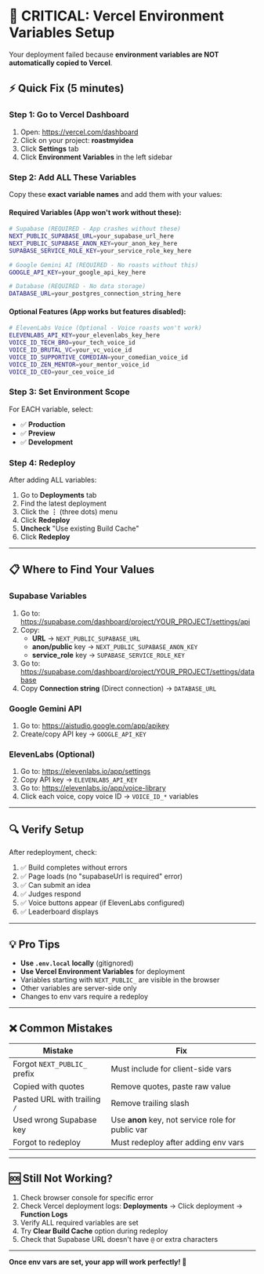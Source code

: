 # 🚨 CRITICAL: Vercel Environment Variables Setup

Your deployment failed because **environment variables are NOT automatically copied to Vercel**.

## ⚡ Quick Fix (5 minutes)

### Step 1: Go to Vercel Dashboard
1. Open: https://vercel.com/dashboard
2. Click on your project: **roastmyidea**
3. Click **Settings** tab
4. Click **Environment Variables** in the left sidebar

### Step 2: Add ALL These Variables

Copy these **exact variable names** and add them with your values:

#### Required Variables (App won't work without these):

```bash
# Supabase (REQUIRED - App crashes without these)
NEXT_PUBLIC_SUPABASE_URL=your_supabase_url_here
NEXT_PUBLIC_SUPABASE_ANON_KEY=your_anon_key_here
SUPABASE_SERVICE_ROLE_KEY=your_service_role_key_here

# Google Gemini AI (REQUIRED - No roasts without this)
GOOGLE_API_KEY=your_google_api_key_here

# Database (REQUIRED - No data storage)
DATABASE_URL=your_postgres_connection_string_here
```

#### Optional Features (App works but features disabled):

```bash
# ElevenLabs Voice (Optional - Voice roasts won't work)
ELEVENLABS_API_KEY=your_elevenlabs_key_here
VOICE_ID_TECH_BRO=your_tech_voice_id
VOICE_ID_BRUTAL_VC=your_vc_voice_id
VOICE_ID_SUPPORTIVE_COMEDIAN=your_comedian_voice_id
VOICE_ID_ZEN_MENTOR=your_mentor_voice_id
VOICE_ID_CEO=your_ceo_voice_id
```

### Step 3: Set Environment Scope
For EACH variable, select:
- ✅ **Production**
- ✅ **Preview** 
- ✅ **Development**

### Step 4: Redeploy
After adding ALL variables:
1. Go to **Deployments** tab
2. Find the latest deployment
3. Click the **⋮** (three dots) menu
4. Click **Redeploy**
5. **Uncheck** "Use existing Build Cache"
6. Click **Redeploy**

---

## 📋 Where to Find Your Values

### Supabase Variables
1. Go to: https://supabase.com/dashboard/project/YOUR_PROJECT/settings/api
2. Copy:
   - **URL** → `NEXT_PUBLIC_SUPABASE_URL`
   - **anon/public** key → `NEXT_PUBLIC_SUPABASE_ANON_KEY`
   - **service_role** key → `SUPABASE_SERVICE_ROLE_KEY`
3. Go to: https://supabase.com/dashboard/project/YOUR_PROJECT/settings/database
4. Copy **Connection string** (Direct connection) → `DATABASE_URL`

### Google Gemini API
1. Go to: https://aistudio.google.com/app/apikey
2. Create/copy API key → `GOOGLE_API_KEY`

### ElevenLabs (Optional)
1. Go to: https://elevenlabs.io/app/settings
2. Copy API key → `ELEVENLABS_API_KEY`
3. Go to: https://elevenlabs.io/app/voice-library
4. Click each voice, copy voice ID → `VOICE_ID_*` variables

---

## 🔍 Verify Setup

After redeployment, check:
1. ✅ Build completes without errors
2. ✅ Page loads (no "supabaseUrl is required" error)
3. ✅ Can submit an idea
4. ✅ Judges respond
5. ✅ Voice buttons appear (if ElevenLabs configured)
6. ✅ Leaderboard displays

---

## 💡 Pro Tips

- **Use `.env.local` locally** (gitignored)
- **Use Vercel Environment Variables** for deployment
- Variables starting with `NEXT_PUBLIC_` are visible in the browser
- Other variables are server-side only
- Changes to env vars require a redeploy

---

## ❌ Common Mistakes

| Mistake | Fix |
|---------|-----|
| Forgot `NEXT_PUBLIC_` prefix | Must include for client-side vars |
| Copied with quotes | Remove quotes, paste raw value |
| Pasted URL with trailing `/` | Remove trailing slash |
| Used wrong Supabase key | Use **anon** key, not service role for public var |
| Forgot to redeploy | Must redeploy after adding env vars |

---

## 🆘 Still Not Working?

1. Check browser console for specific error
2. Check Vercel deployment logs: **Deployments** → Click deployment → **Function Logs**
3. Verify ALL required variables are set
4. Try **Clear Build Cache** option during redeploy
5. Check that Supabase URL doesn't have `@` or extra characters

---

**Once env vars are set, your app will work perfectly! 🎉**

